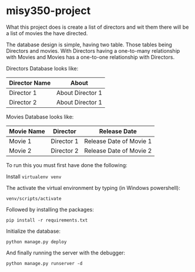 # misy350-project

What this project does is create a list of directors and wit them there will be
a list of movies the have directed.

The database design is simple, having two table. Those tables being Directors
and movies. With Directors having a one-to-many relationship with Movies and
Movies has a one-to-one relationship with Directors.

Directors Database looks like:


Director Name | About
------------ | -------------
Director 1 | About Director 1
Director 2 | About Director 1


Movies Database looks like:

Movie Name | Director | Release Date
------------ | ------------- | -------------
Movie 1 |  Director 1 | Release Date of Movie 1
Movie 2 |  Director 2 | Release Date of Movie 2


To run this you must first have done the following:

Install `virtualenv venv`

The activate the virtual environment by typing (in Windows powershell):

```
venv/scripts/activate
```

Followed by installing the packages:

```
pip install -r requirements.txt
```

Initialize the database:

```
python manage.py deploy
```

And finally running the server with the debugger:

```
python manage.py runserver -d
```
